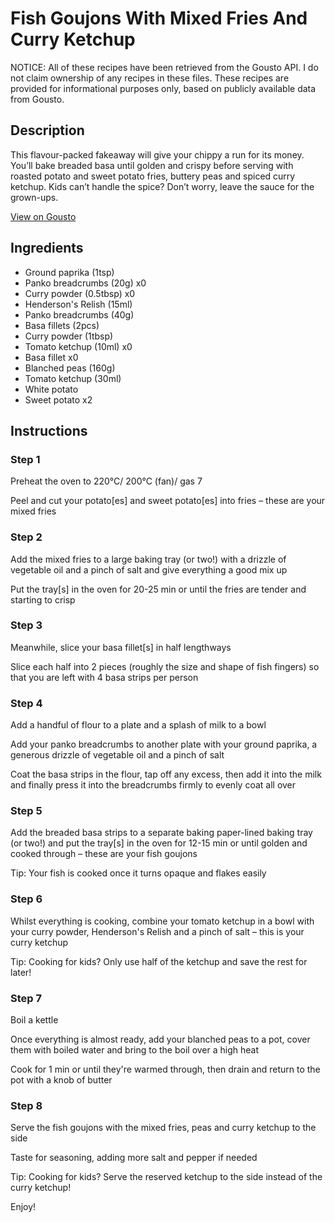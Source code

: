 # Fish Goujons With Mixed Fries And Curry Ketchup

NOTICE: All of these recipes have been retrieved from the Gousto API. I do not claim ownership of any recipes in these files. These recipes are provided for informational purposes only, based on publicly available data from Gousto.

## Description

This flavour-packed fakeaway will give your chippy a run for its money. You’ll bake breaded basa until golden and crispy before serving with roasted potato and sweet potato fries, buttery peas and spiced curry ketchup. Kids can’t handle the spice? Don’t worry, leave the sauce for the grown-ups. 

[View on Gousto](https://www.gousto.co.uk/recipes/cookbook/fish-goujons-with-mixed-fries-and-curry-ketchup)

## Ingredients

- Ground paprika (1tsp)
- Panko breadcrumbs (20g) x0
- Curry powder (0.5tbsp) x0
- Henderson's Relish (15ml)
- Panko breadcrumbs (40g)
- Basa fillets (2pcs)
- Curry powder (1tbsp)
- Tomato ketchup (10ml) x0
- Basa fillet x0
- Blanched peas (160g)
- Tomato ketchup (30ml)
- White potato
- Sweet potato x2

## Instructions


### Step 1

Preheat the oven to 220°C/ 200°C (fan)/ gas 7

Peel and cut your potato[es] and sweet potato[es] into fries – these are your mixed fries


### Step 2

Add the mixed fries to a large baking tray (or two!) with a drizzle of vegetable oil and a pinch of salt and give everything a good mix up

Put the tray[s] in the oven for 20-25 min or until the fries are tender and starting to crisp


### Step 3

Meanwhile, slice your basa fillet[s] in half lengthways

Slice each half into 2 pieces (roughly the size and shape of fish fingers) so that you are left with 4 basa strips per person


### Step 4

Add a handful of flour to a plate and a splash of milk to a bowl

Add your panko breadcrumbs to another plate with your ground paprika, a generous drizzle of vegetable oil and a pinch of salt

Coat the basa strips in the flour, tap off any excess, then add it into the milk and finally press it into the breadcrumbs firmly to evenly coat all over


### Step 5

Add the breaded basa strips to a separate baking paper-lined baking tray (or two!) and put the tray[s] in the oven for 12-15 min or until golden and cooked through – these are your fish goujons

Tip: Your fish is cooked once it turns opaque and flakes easily


### Step 6

Whilst everything is cooking, combine your tomato ketchup in a bowl with your curry powder, Henderson's Relish and a pinch of salt – this is your curry ketchup

<span class="text-danger">Tip: Cooking for kids? Only use half of the ketchup and save the rest for later!</span>


### Step 7

Boil a kettle

Once everything is almost ready, add your blanched peas to a pot, cover them with boiled water and bring to the boil over a high heat

Cook for 1 min or until they're warmed through, then drain and return to the pot with a knob of butter

### Step 8

Serve the fish goujons with the mixed fries, peas and curry ketchup to the side

Taste for seasoning, adding more salt and pepper if needed

<span class="text-danger">Tip: Cooking for kids? Serve the reserved ketchup to the side instead of the curry ketchup!</span>

Enjoy!

